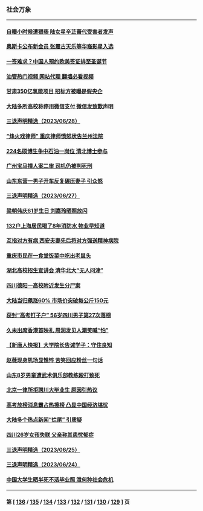 ### 社会万象
---
#### [自曝小时候遭猥亵 陆女星辛芷蕾代受害者发声](../../pages/ncid282/n14025216.md?06301245) 
#### [奥斯卡公布新会员 张震古天乐等华裔影星入选](../../pages/ncid282/n14025138.md?06301245) 
#### [一签难求？中国人预约欧美签证排至圣诞节](../../pages/ncid282/n14025026.md?06301245) 
#### [油管热门视频 网站代理 翻墙必看视频](http://138.2.39.72:81/youtube.html?epic-marker?06301245)
#### [甘肃350亿氢能项目 招标方被曝是假央企](../../pages/ncid282/n14024853.md?06301245) 
#### [大陆多所高校称停用微信支付 微信发致歉声明](../../pages/ncid282/n14024854.md?06301245) 
#### [三退声明精选（2023/06/28）](../../pages/ncid282/n14024621.md?06301245) 
#### [“烽火戏律师” 重庆律师愤怒状告兰州法院](../../pages/ncid282/n14024374.md?06301245) 
#### [224名硕博生争中石油一岗位 清北博士参与](../../pages/ncid282/n14024124.md?06301245) 
#### [广州宝马撞人案二审 司机仍被判死刑](../../pages/ncid282/n14024160.md?06301245) 
#### [山东东营一男子开车反复碾压妻子 引众怒](../../pages/ncid282/n14023904.md?06301245) 
#### [三退声明精选（2023/06/27）](../../pages/ncid282/n14023921.md?06301245) 
#### [梁朝伟庆61岁生日 刘嘉玲晒照放闪](../../pages/ncid282/n14023667.md?06301245) 
#### [132户上海居民喝了8年消防水 物业早知道](../../pages/ncid282/n14023586.md?06301245) 
#### [互指对方有病 西安夫妻先后将对方强送精神病院](../../pages/ncid282/n14023702.md?06301245) 
#### [重庆市民在一食堂饭菜中吃出老鼠头](../../pages/ncid282/n14023468.md?06301245) 
#### [湖北高校招生宣讲会 清华北大“无人问津”](../../pages/ncid282/n14023392.md?06301245) 
#### [四川德阳一高校附近发生分尸案](../../pages/ncid282/n14023420.md?06301245) 
#### [大陆当归飙涨60% 市场价突破每公斤150元](../../pages/ncid282/n14023318.md?06301245) 
#### [获封“高考钉子户” 56岁四川男子第27次落榜](../../pages/ncid282/n14023266.md?06301245) 
#### [久未出席香港首映礼 周润发见人潮笑喊“怕”](../../pages/ncid282/n14023143.md?06301245) 
#### [【新唐人快报】大学院长告诫学子：守住良知](../../pages/ncid282/n14023240.md?06301245) 
#### [赵薇现身机场显憔悴 苦笑回应粉丝一句话](../../pages/ncid282/n14023107.md?06301245) 
#### [山东8岁男童遭武术俱乐部教练殴打致死](../../pages/ncid282/n14022580.md?06301245) 
#### [北京一律所拒聘川大毕业生 原因引热议](../../pages/ncid282/n14022814.md?06301245) 
#### [高考放榜消息霸占热搜榜 凸显中国经济堪忧](../../pages/ncid282/n14022657.md?06301245) 
#### [大陆多个热点新闻“烂尾” 引质疑](../../pages/ncid282/n14022578.md?06301245) 
#### [四川26岁女孩失联 父亲称其患忧郁症](../../pages/ncid282/n14022573.md?06301245) 
#### [三退声明精选（2023/06/25）](../../pages/ncid282/n14022577.md?06301245) 
#### [三退声明精选（2023/06/24）](../../pages/ncid282/n14022301.md?06301245) 
#### [中国大学生晒半死不活毕业照 泄何种社会危机](../../pages/ncid282/n14022172.md?06301245) 

---
#### 第 [ [136](./136.md?06301245) / [135](./135.md?06301245) / [134](./134.md?06301245) / [133](./133.md?06301245) / [132](./132.md?06301245) / [131](./131.md?06301245) / [130](./130.md?06301245) / [129](./129.md?06301245) ] 页
